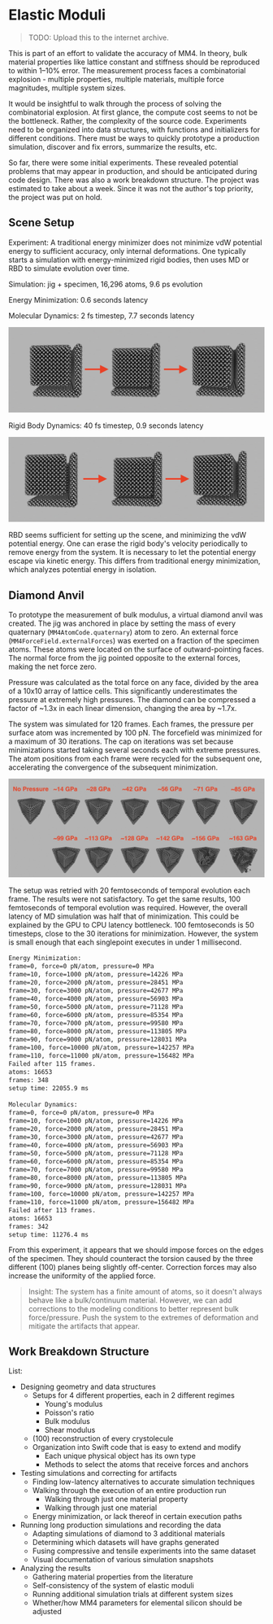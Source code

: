 # Elastic Moduli

> TODO: Upload this to the internet archive.

This is part of an effort to validate the accuracy of MM4. In theory, bulk material properties like lattice constant and stiffness should be reproduced to within 1&ndash;10% error. The measurement process faces a combinatorial explosion - multiple properties, multiple materials, multiple force magnitudes, multiple system sizes.

It would be insightful to walk through the process of solving the combinatorial explosion. At first glance, the compute cost seems to not be the bottleneck. Rather, the complexity of the source code. Experiments need to be organized into data structures, with functions and initializers for different conditions. There must be ways to quickly prototype a production simulation, discover and fix errors, summarize the results, etc.

So far, there were some initial experiments. These revealed potential problems that may appear in production, and should be anticipated during code design. There was also a work breakdown structure. The project was estimated to take about a week. Since it was not the author's top priority, the project was put on hold.

## Scene Setup

Experiment: A traditional energy minimizer does not minimize vdW potential energy to sufficient accuracy, only internal deformations. One typically starts a simulation with energy-minimized rigid bodies, then uses MD or RBD to simulate evolution over time.

Simulation: jig + specimen, 16,296 atoms, 9.6 ps evolution

Energy Minimization: 0.6 seconds latency

Molecular Dynamics: 2 fs timestep, 7.7 seconds latency

![MD Scene Setup](./ElasticModuli_MD_SceneSetup.jpg)

Rigid Body Dynamics: 40 fs timestep, 0.9 seconds latency

![RBD Scene Setup](./ElasticModuli_RBD_SceneSetup.jpg)

RBD seems sufficient for setting up the scene, and minimizing the vdW potential energy. One can erase the rigid body's velocity periodically to remove energy from the system. It is necessary to let the potential energy escape via kinetic energy. This differs from traditional energy minimization, which analyzes potential energy in isolation.

## Diamond Anvil

To prototype the measurement of bulk modulus, a virtual diamond anvil was created. The jig was anchored in place by setting the mass of every quaternary (`MM4AtomCode.quaternary`) atom to zero. An external force (`MM4ForceField.externalForces`) was exerted on a fraction of the specimen atoms. These atoms were located on the surface of outward-pointing faces. The normal force from the jig pointed opposite to the external forces, making the net force zero.

Pressure was calculated as the total force on any face, divided by the area of a 10x10 array of lattice cells. This significantly underestimates the pressure at extremely high pressures. The diamond can be compressed a factor of ~1.3x in each linear dimension, changing the area by ~1.7x.

The system was simulated for 120 frames. Each frames, the pressure per surface atom was incremented by 100 pN. The forcefield was minimized for a maximum of 30 iterations. The cap on iterations was set because minimizations started taking several seconds each with extreme pressures. The atom positions from each frame were recycled for the subsequent one, accelerating the convergence of the subsequent minimization.

![Elastic Moduli Diamond Anvil](./ElasticModuli_DiamondAnvil.jpg)

The setup was retried with 20 femtoseconds of temporal evolution each frame. The results were not satisfactory. To get the same results, 100 femtoseconds of temporal evolution was required. However, the overall latency of MD simulation was half that of minimization. This could be explained by the GPU to CPU latency bottleneck. 100 femtoseconds is 50 timesteps, close to the 30 iterations for minimization. However, the system is small enough that each singlepoint executes in under 1 millisecond.

```
Energy Minimization:
frame=0, force=0 pN/atom, pressure=0 MPa
frame=10, force=1000 pN/atom, pressure=14226 MPa
frame=20, force=2000 pN/atom, pressure=28451 MPa
frame=30, force=3000 pN/atom, pressure=42677 MPa
frame=40, force=4000 pN/atom, pressure=56903 MPa
frame=50, force=5000 pN/atom, pressure=71128 MPa
frame=60, force=6000 pN/atom, pressure=85354 MPa
frame=70, force=7000 pN/atom, pressure=99580 MPa
frame=80, force=8000 pN/atom, pressure=113805 MPa
frame=90, force=9000 pN/atom, pressure=128031 MPa
frame=100, force=10000 pN/atom, pressure=142257 MPa
frame=110, force=11000 pN/atom, pressure=156482 MPa
Failed after 115 frames.
atoms: 16653
frames: 348
setup time: 22055.9 ms

Molecular Dynamics:
frame=0, force=0 pN/atom, pressure=0 MPa
frame=10, force=1000 pN/atom, pressure=14226 MPa
frame=20, force=2000 pN/atom, pressure=28451 MPa
frame=30, force=3000 pN/atom, pressure=42677 MPa
frame=40, force=4000 pN/atom, pressure=56903 MPa
frame=50, force=5000 pN/atom, pressure=71128 MPa
frame=60, force=6000 pN/atom, pressure=85354 MPa
frame=70, force=7000 pN/atom, pressure=99580 MPa
frame=80, force=8000 pN/atom, pressure=113805 MPa
frame=90, force=9000 pN/atom, pressure=128031 MPa
frame=100, force=10000 pN/atom, pressure=142257 MPa
frame=110, force=11000 pN/atom, pressure=156482 MPa
Failed after 113 frames.
atoms: 16653
frames: 342
setup time: 11276.4 ms
```

From this experiment, it appears that we should impose forces on the edges of 
the specimen. They should counteract the torsion caused by the three different
(100) planes being slightly off-center. Correction forces may also increase the
uniformity of the applied force.

> Insight: The system has a finite amount of atoms, so it doesn't always behave
> like a bulk/continuum material. However, we can add corrections to the
> modeling conditions to better represent bulk force/pressure. Push the system
> to the extremes of deformation and mitigate the artifacts that appear.

## Work Breakdown Structure

List:
 - Designing geometry and data structures
   - Setups for 4 different properties, each in 2 different regimes
     - Young's modulus
     - Poisson's ratio
     - Bulk modulus
     - Shear modulus
   - (100) reconstruction of every crystolecule
   - Organization into Swift code that is easy to extend and modify
     - Each unique physical object has its own type
     - Methods to select the atoms that receive forces and anchors
 - Testing simulations and correcting for artifacts
   - Finding low-latency alternatives to accurate simulation techniques
   - Walking through the execution of an entire production run
     - Walking through just one material property
     - Walking through just one material
   - Energy minimization, or lack thereof in certain execution paths
 - Running long production simulations and recording the data
   - Adapting simulations of diamond to 3 additional materials
   - Determining which datasets will have graphs generated
   - Fusing compressive and tensile experiments into the same dataset
   - Visual documentation of various simulation snapshots
 - Analyzing the results
   - Gathering material properties from the literature
   - Self-consistency of the system of elastic moduli
   - Running additional simulation trials at different system sizes
   - Whether/how MM4 parameters for elemental silicon should be adjusted
